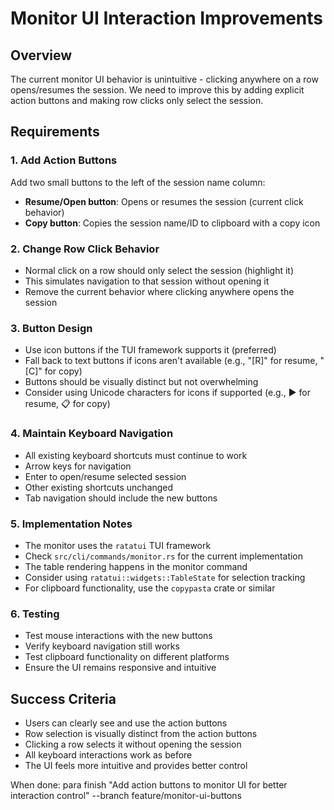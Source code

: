 # Monitor UI Interaction Improvements

## Overview
The current monitor UI behavior is unintuitive - clicking anywhere on a row opens/resumes the session. We need to improve this by adding explicit action buttons and making row clicks only select the session.

## Requirements

### 1. Add Action Buttons
Add two small buttons to the left of the session name column:
- **Resume/Open button**: Opens or resumes the session (current click behavior)
- **Copy button**: Copies the session name/ID to clipboard with a copy icon

### 2. Change Row Click Behavior
- Normal click on a row should only select the session (highlight it)
- This simulates navigation to that session without opening it
- Remove the current behavior where clicking anywhere opens the session

### 3. Button Design
- Use icon buttons if the TUI framework supports it (preferred)
- Fall back to text buttons if icons aren't available (e.g., "[R]" for resume, "[C]" for copy)
- Buttons should be visually distinct but not overwhelming
- Consider using Unicode characters for icons if supported (e.g., ▶ for resume, 📋 for copy)

### 4. Maintain Keyboard Navigation
- All existing keyboard shortcuts must continue to work
- Arrow keys for navigation
- Enter to open/resume selected session
- Other existing shortcuts unchanged
- Tab navigation should include the new buttons

### 5. Implementation Notes
- The monitor uses the `ratatui` TUI framework
- Check `src/cli/commands/monitor.rs` for the current implementation
- The table rendering happens in the monitor command
- Consider using `ratatui::widgets::TableState` for selection tracking
- For clipboard functionality, use the `copypasta` crate or similar

### 6. Testing
- Test mouse interactions with the new buttons
- Verify keyboard navigation still works
- Test clipboard functionality on different platforms
- Ensure the UI remains responsive and intuitive

## Success Criteria
- Users can clearly see and use the action buttons
- Row selection is visually distinct from the action buttons
- Clicking a row selects it without opening the session
- All keyboard interactions work as before
- The UI feels more intuitive and provides better control

When done: para finish "Add action buttons to monitor UI for better interaction control" --branch feature/monitor-ui-buttons